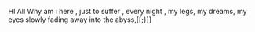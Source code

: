 HI All Why am i here , just to suffer , every night , my legs, my dreams, my eyes slowly fading away into the abyss,[[;}]]